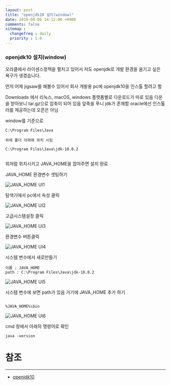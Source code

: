 ```yaml
---
layout: post
title: "openjdk10 설치(window)"
date: 2018-08-06 14:12:00 +0900
comments: false
sitemap :
  changefreq : daily
  priority : 1.0
---
```


### openjdk10 설치(window)

오라클에서 라이센스정책을 펼치고 있어서 저도 openjdk로 개발 환경을 옴기고 싶은 욕구가 생겼습니다.

먼저 어제 jigsaw를 해볼수 있어서 회사 개발용 pc에 openjdk10을 인스톨 할려고 함


Downloads 에서 리눅스, macOS, windows 플랫폼별로 다운로드가 따로 있음 
다운을 받아보니 tar.gz으로 압축이 되어 있음 앞축을 푸니 jdk가 존재함 oracle에선 인스톨러를 제공하는데 오픈은 아님

window를 기준으로

```
C:\Program Files\Java

위에 폴더 아래에 위치 시킴

C:\Program Files\Java\jdk-10.0.2


```

위처럼 위치시키고 JAVA_HOME을 잡아주면 설치 완료


JAVA_HOME 환경변수 셋팅하기

![JAVA_HOME UI1](https://sejoung.github.io/images/2018_08_06_01.jpg)

탐색기에서 pc에서 속성 클릭

![JAVA_HOME UI2](https://sejoung.github.io/images/2018_08_06_02.jpg)

고급시스템설정 클릭

![JAVA_HOME UI3](https://sejoung.github.io/images/2018_08_06_03.jpg)

환경변수 버튼클릭

![JAVA_HOME UI4](https://sejoung.github.io/images/2018_08_06_04.jpg)

시스템 변수에서 새로만들기

```
이름 : JAVA_HOME
path : C:\Program Files\Java\jdk-10.0.2
```

![JAVA_HOME UI5](https://sejoung.github.io/images/2018_08_06_05.jpg)

시스템 변수에 보면 path가 있음 거기에 JAVA_HOME 추가 하기 

```

%JAVA_HOME%\bin

```

![JAVA_HOME UI6](https://sejoung.github.io/images/2018_08_06_06.jpg)

cmd 창에서 아래의 명령어로 확인

```
java -version 
```

# 참조 
-----
* [openjdk10](http://jdk.java.net/10/)

